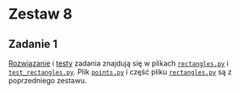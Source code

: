 # Zestaw 8

## Zadanie 1

[Rozwiązanie](./rectangles.py) i [testy](./test_rectangles.py) zadania znajdują się w plikach [`rectangles.py`](./rectangles.py) i [`test_rectangles.py`](./test_rectangles.py).
Plik [`points.py`](./points.py) i część pliku [`rectangles.py`](./rectangles.py) są z poprzedniego zestawu.

